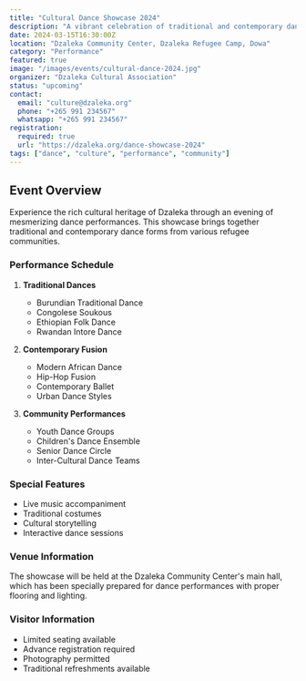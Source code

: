 ```yaml
---
title: "Cultural Dance Showcase 2024"
description: "A vibrant celebration of traditional and contemporary dance forms from various refugee communities."
date: 2024-03-15T16:30:00Z
location: "Dzaleka Community Center, Dzaleka Refugee Camp, Dowa"
category: "Performance"
featured: true
image: "/images/events/cultural-dance-2024.jpg"
organizer: "Dzaleka Cultural Association"
status: "upcoming"
contact:
  email: "culture@dzaleka.org"
  phone: "+265 991 234567"
  whatsapp: "+265 991 234567"
registration:
  required: true
  url: "https://dzaleka.org/dance-showcase-2024"
tags: ["dance", "culture", "performance", "community"]
---
```


## Event Overview

Experience the rich cultural heritage of Dzaleka through an evening of mesmerizing dance performances. This showcase brings together traditional and contemporary dance forms from various refugee communities.

### Performance Schedule

1. **Traditional Dances**
   - Burundian Traditional Dance
   - Congolese Soukous
   - Ethiopian Folk Dance
   - Rwandan Intore Dance

2. **Contemporary Fusion**
   - Modern African Dance
   - Hip-Hop Fusion
   - Contemporary Ballet
   - Urban Dance Styles

3. **Community Performances**
   - Youth Dance Groups
   - Children's Dance Ensemble
   - Senior Dance Circle
   - Inter-Cultural Dance Teams

### Special Features

- Live music accompaniment
- Traditional costumes
- Cultural storytelling
- Interactive dance sessions

### Venue Information

The showcase will be held at the Dzaleka Community Center's main hall, which has been specially prepared for dance performances with proper flooring and lighting.

### Visitor Information

- Limited seating available
- Advance registration required
- Photography permitted
- Traditional refreshments available
